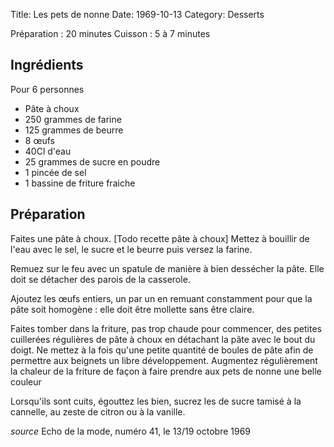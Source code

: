 Title: Les pets de nonne
Date: 1969-10-13
Category: Desserts

Préparation : 20 minutes
Cuisson : 5 à 7 minutes

## Ingrédients

Pour 6 personnes

* Pâte à choux
* 250 grammes de farine
* 125 grammes de beurre
* 8 œufs
* 40Cl d'eau
* 25 grammes de sucre en poudre
* 1 pincée de sel
* 1 bassine de friture fraiche

## Préparation

Faites une pâte à choux. [Todo recette pâte à choux]
Mettez à bouillir de l'eau avec le sel, le sucre et le beurre puis versez la
farine.

Remuez sur le feu avec un spatule de manière à bien dessécher la pâte. Elle doit
se détacher des parois de la casserole.

Ajoutez les œufs entiers, un par un en remuant constamment pour que la pâte
soit homogène : elle doit être mollette sans être claire.

Faites tomber dans la friture, pas trop chaude pour commencer, des petites
cuillerées régulières de pâte à choux en détachant la pâte avec le bout du
doigt. Ne mettez à la fois qu'une petite quantité de boules de pâte afin de
permettre aux beignets un libre développement. Augmentez régulièrement la
chaleur de la friture de façon à faire prendre aux pets de nonne une belle
couleur

Lorsqu'ils sont cuits, égouttez les bien, sucrez les de sucre tamisé à la
cannelle, au zeste de citron ou à la vanille.

*source* Echo de la mode, numéro 41, le 13/19 octobre 1969
